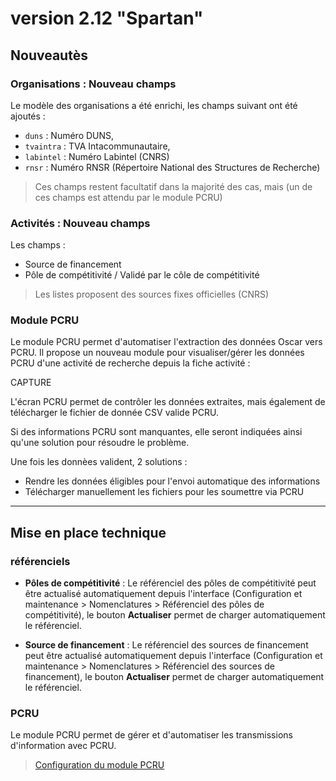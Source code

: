 # version 2.12 "Spartan"

## Nouveautès

### Organisations : Nouveau champs

Le modèle des organisations a été enrichi, les champs suivant ont été ajoutés : 

 - `duns` : Numéro DUNS, 
 - `tvaintra`  : TVA Intacommunautaire,
 - `labintel` : Numéro Labintel (CNRS)
 - `rnsr` : Numéro RNSR (Répertoire National des Structures de Recherche)

> Ces champs restent facultatif dans la majorité des cas, mais (un de ces champs est attendu par le module PCRU)


### Activités : Nouveau champs

Les champs : 

 - Source de financement
 - Pôle de compétitivité / Validé par le côle de compétitivité

> Les listes proposent des sources fixes officielles (CNRS)

### Module PCRU

Le module PCRU permet d'automatiser l'extraction des données Oscar vers PCRU. Il propose un nouveau module pour visualiser/gérer les données PCRU d'une activité de recherche depuis la fiche activité :

CAPTURE

L'écran PCRU permet de contrôler les données extraites, mais également de télécharger le fichier de donnée CSV valide PCRU.

Si des informations PCRU sont manquantes, elle seront indiquées ainsi qu'une solution pour résoudre le problème.

Une fois les donnèes valident, 2 solutions : 

 - Rendre les données éligibles pour l'envoi automatique des informations
 - Télécharger manuellement les fichiers pour les soumettre via PCRU

---

## Mise en place technique

### référenciels

- **Pôles de compétitivité** : Le référenciel des pôles de compétitivité peut être actualisé automatiquement depuis l'interface (Configuration et maintenance > Nomenclatures > Référenciel des pôles de compétitivité), le bouton **Actualiser** permet de charger automatiquement le référenciel.

 - **Source de financement** : Le référenciel des sources de financement peut être actualisé automatiquement depuis l'interface (Configuration et maintenance > Nomenclatures > Référenciel des sources de financement), le bouton **Actualiser** permet de charger automatiquement le référenciel.

### PCRU

Le module PCRU permet de gérer et d'automatiser les transmissions d'information avec PCRU.

 > [Configuration du module PCRU](../config-pcru.md)

